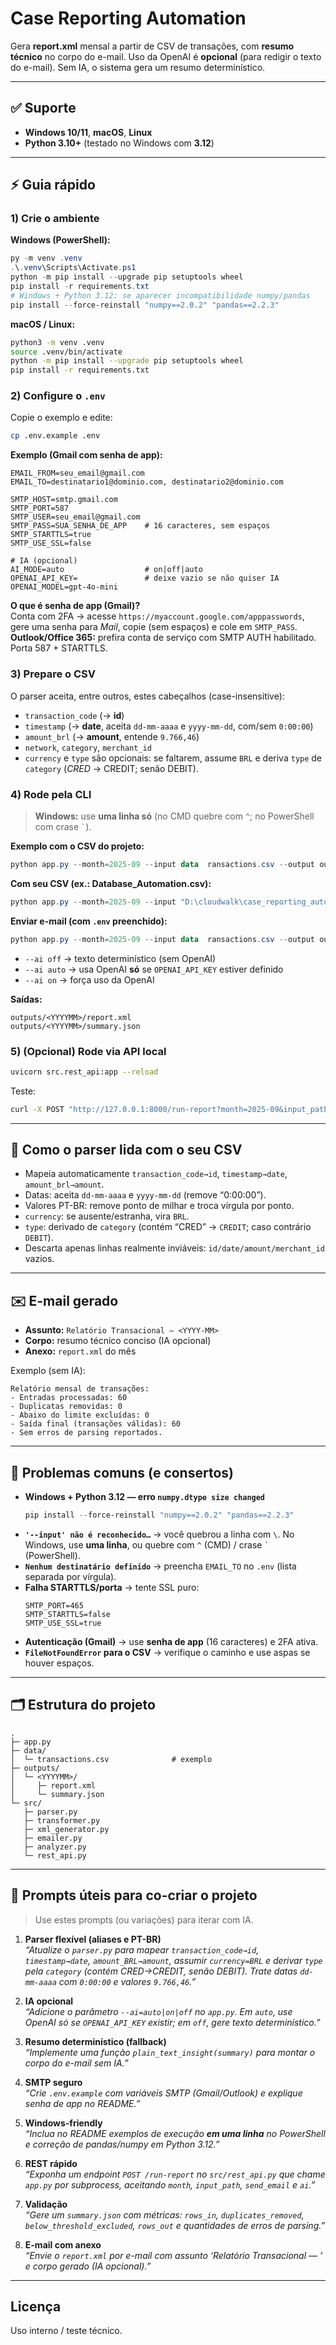 
# Case Reporting Automation

Gera **report.xml** mensal a partir de CSV de transações, com **resumo técnico** no corpo do e-mail. Uso da OpenAI é **opcional** (para redigir o texto do e-mail). Sem IA, o sistema gera um resumo determinístico.

---

## ✅ Suporte
- **Windows 10/11**, **macOS**, **Linux**
- **Python 3.10+** (testado no Windows com **3.12**)

---

## ⚡️ Guia rápido
### 1) Crie o ambiente
**Windows (PowerShell):**
```powershell
py -m venv .venv
.\.venv\Scripts\Activate.ps1
python -m pip install --upgrade pip setuptools wheel
pip install -r requirements.txt
# Windows + Python 3.12: se aparecer incompatibilidade numpy/pandas
pip install --force-reinstall "numpy==2.0.2" "pandas==2.2.3"
```

**macOS / Linux:**
```bash
python3 -m venv .venv
source .venv/bin/activate
python -m pip install --upgrade pip setuptools wheel
pip install -r requirements.txt
```

### 2) Configure o `.env`
Copie o exemplo e edite:
```bash
cp .env.example .env
```
**Exemplo (Gmail com senha de app):**
```
EMAIL_FROM=seu_email@gmail.com
EMAIL_TO=destinatario1@dominio.com, destinatario2@dominio.com

SMTP_HOST=smtp.gmail.com
SMTP_PORT=587
SMTP_USER=seu_email@gmail.com
SMTP_PASS=SUA_SENHA_DE_APP    # 16 caracteres, sem espaços
SMTP_STARTTLS=true
SMTP_USE_SSL=false

# IA (opcional)
AI_MODE=auto                  # on|off|auto
OPENAI_API_KEY=               # deixe vazio se não quiser IA
OPENAI_MODEL=gpt-4o-mini
```

**O que é senha de app (Gmail)?**  
Conta com 2FA → acesse `https://myaccount.google.com/apppasswords`, gere uma senha para *Mail*, copie (sem espaços) e cole em `SMTP_PASS`.  
**Outlook/Office 365:** prefira conta de serviço com SMTP AUTH habilitado. Porta 587 + STARTTLS.

### 3) Prepare o CSV
O parser aceita, entre outros, estes cabeçalhos (case-insensitive):
- `transaction_code` (→ **id**)
- `timestamp` (→ **date**, aceita `dd-mm-aaaa` e `yyyy-mm-dd`, com/sem `0:00:00`)
- `amount_brl` (→ **amount**, entende `9.766,46`)
- `network`, `category`, `merchant_id`
- `currency` e `type` são opcionais: se faltarem, assume `BRL` e deriva `type` de `category` (*CRED* → CREDIT; senão DEBIT).

### 4) Rode pela **CLI**
> **Windows:** use **uma linha só** (no CMD quebre com `^`; no PowerShell com crase `` ` ``).

**Exemplo com o CSV do projeto:**
```powershell
python app.py --month=2025-09 --input data	ransactions.csv --output outputs509 --ai off
```

**Com seu CSV (ex.: Database_Automation.csv):**
```powershell
python app.py --month=2025-09 --input "D:\cloudwalk\case_reporting_automation\Database_Automation.csv" --output outputs509 --ai off
```

**Enviar e-mail (com `.env` preenchido):**
```powershell
python app.py --month=2025-09 --input data	ransactions.csv --output outputs509 --send-email --ai auto
```
- `--ai off` → texto determinístico (sem OpenAI)  
- `--ai auto` → usa OpenAI **só** se `OPENAI_API_KEY` estiver definido  
- `--ai on` → força uso da OpenAI

**Saídas:**
```
outputs/<YYYYMM>/report.xml
outputs/<YYYYMM>/summary.json
```

### 5) (Opcional) Rode via **API local**
```bash
uvicorn src.rest_api:app --reload
```
Teste:
```bash
curl -X POST "http://127.0.0.1:8000/run-report?month=2025-09&input_path=data/transactions.csv&send_email=false&ai=off"
```

---

## 🧠 Como o parser lida com o seu CSV
- Mapeia automaticamente `transaction_code→id`, `timestamp→date`, `amount_brl→amount`.
- Datas: aceita `dd-mm-aaaa` e `yyyy-mm-dd` (remove “0:00:00”).
- Valores PT-BR: remove ponto de milhar e troca vírgula por ponto.
- `currency`: se ausente/estranha, vira `BRL`.
- `type`: derivado de `category` (contém “CRED” → `CREDIT`; caso contrário `DEBIT`).
- Descarta apenas linhas realmente inviáveis: `id/date/amount/merchant_id` vazios.

---

## ✉️ E-mail gerado
- **Assunto:** `Relatório Transacional — <YYYY-MM>`
- **Corpo:** resumo técnico conciso (IA opcional)
- **Anexo:** `report.xml` do mês

Exemplo (sem IA):
```
Relatório mensal de transações:
- Entradas processadas: 60
- Duplicatas removidas: 0
- Abaixo do limite excluídas: 0
- Saída final (transações válidas): 60
- Sem erros de parsing reportados.
```

---

## 🧩 Problemas comuns (e consertos)
- **Windows + Python 3.12 — erro `numpy.dtype size changed`**
  ```powershell
  pip install --force-reinstall "numpy==2.0.2" "pandas==2.2.3"
  ```
- **`'--input' não é reconhecido…`** → você quebrou a linha com `\`. No Windows, use **uma linha**, ou quebre com `^` (CMD) / crase `` ` `` (PowerShell).
- **`Nenhum destinatário definido`** → preencha `EMAIL_TO` no `.env` (lista separada por vírgula).
- **Falha STARTTLS/porta** → tente SSL puro:
  ```
  SMTP_PORT=465
  SMTP_STARTTLS=false
  SMTP_USE_SSL=true
  ```
- **Autenticação (Gmail)** → use **senha de app** (16 caracteres) e 2FA ativa.
- **`FileNotFoundError` para o CSV** → verifique o caminho e use aspas se houver espaços.

---

## 🗂 Estrutura do projeto
```
.
├─ app.py
├─ data/
│  └─ transactions.csv              # exemplo
├─ outputs/
│  └─ <YYYYMM>/
│     ├─ report.xml
│     └─ summary.json
└─ src/
   ├─ parser.py
   ├─ transformer.py
   ├─ xml_generator.py
   ├─ emailer.py
   ├─ analyzer.py
   └─ rest_api.py
```

---

## 🧪 Prompts úteis para co-criar o projeto
> Use estes prompts (ou variações) para iterar com IA.

1. **Parser flexível (aliases e PT-BR)**  
   *“Atualize o `parser.py` para mapear `transaction_code→id`, `timestamp→date`, `amount_BRL→amount`, assumir `currency=BRL` e derivar `type` pela `category` (contém CRED→CREDIT, senão DEBIT). Trate datas `dd-mm-aaaa` com `0:00:00` e valores `9.766,46`.”*

2. **IA opcional**  
   *“Adicione o parâmetro `--ai=auto|on|off` no `app.py`. Em `auto`, use OpenAI só se `OPENAI_API_KEY` existir; em `off`, gere texto determinístico.”*

3. **Resumo determinístico (fallback)**  
   *“Implemente uma função `plain_text_insight(summary)` para montar o corpo do e-mail sem IA.”*

4. **SMTP seguro**  
   *“Crie `.env.example` com variáveis SMTP (Gmail/Outlook) e explique senha de app no README.”*

5. **Windows-friendly**  
   *“Inclua no README exemplos de execução **em uma linha** no PowerShell e correção de pandas/numpy em Python 3.12.”*

6. **REST rápido**  
   *“Exponha um endpoint `POST /run-report` no `src/rest_api.py` que chame `app.py` por subprocess, aceitando `month`, `input_path`, `send_email` e `ai`.”*

7. **Validação**  
   *“Gere um `summary.json` com métricas: `rows_in`, `duplicates_removed`, `below_threshold_excluded`, `rows_out` e quantidades de erros de parsing.”*

8. **E-mail com anexo**  
   *“Envie o `report.xml` por e-mail com assunto ‘Relatório Transacional — <YYYY-MM>’ e corpo gerado (IA opcional).”*

---

## Licença
Uso interno / teste técnico.
